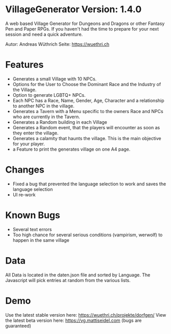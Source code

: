 # VillageGenerator Version: 1.4.0
A web based Village Generator for Dungeons and Dragons or other Fantasy Pen and Paper RPGs. If you haven't had the time to prepare for your next session and need a quick adventure.

Autor: Andreas Wüthrich
Seite: https://wuethri.ch

# Features
*  Generates a small Village with 10 NPCs.
*  Options for the User to Choose the Dominant Race and the Industry of the Village.
*  Option to generate LGBTQ+ NPCs.
*  Each NPC has a Race, Name, Gender, Age, Character and a relationship to another NPC in the village.
*  Generates a Tavern with a Menu specific to the owners Race and NPCs who are currently in the Tavern.
*  Generates a Random building in each Village
*  Generates a Random event, that the players will encounter as soon as they enter the village.
*  Generates a calamity that haunts the village. This is the main objective for your player.
*  a Feature to print the generates village on one A4 page.
# Changes
* Fixed a bug that prevented the language selection to work and saves the language selection
* UI re-work
# Known Bugs
* Several text errors
* Too high chance for several serious conditions (vampirism, werwolf) to happen in the same village
# Data
All Data is located in the daten.json file and sorted by Language. The Javascript will pick entries at random from the various lists.
# Demo
Use the latest stable version here: https://wuethri.ch/projekte/dorfgen/
View the latest beta version here: https://vg.mattiseidel.com (bugs are guaranteed)